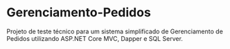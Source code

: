 # Gerenciamento-Pedidos
Projeto de teste técnico para um sistema simplificado de Gerenciamento de Pedidos utilizando ASP.NET Core MVC, Dapper e SQL Server.
